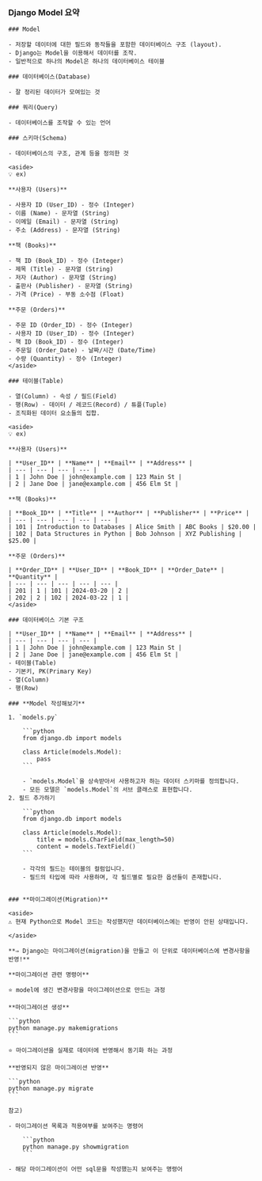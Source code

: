 ### Django Model 요약
    
    ### Model
    
    - 저장할 데이터에 대한 필드와 동작들을 포함한 데이터베이스 구조 (layout).
    - Django는 Model을 이용해서 데이터를 조작.
    - 일반적으로 하나의 Model은 하나의 데이터베이스 테이블
    
    ### 데이터베이스(Database)
    
    - 잘 정리된 데이터가 모여있는 것
    
    ### 쿼리(Query)
    
    - 데이터베이스를 조작할 수 있는 언어
    
    ### 스키마(Schema)
    
    - 데이터베이스의 구조, 관계 등을 정의한 것
    
    <aside>
    💡 ex)
    
    **사용자 (Users)**
    
    - 사용자 ID (User_ID) - 정수 (Integer)
    - 이름 (Name) - 문자열 (String)
    - 이메일 (Email) - 문자열 (String)
    - 주소 (Address) - 문자열 (String)
    
    **책 (Books)**
    
    - 책 ID (Book_ID) - 정수 (Integer)
    - 제목 (Title) - 문자열 (String)
    - 저자 (Author) - 문자열 (String)
    - 출판사 (Publisher) - 문자열 (String)
    - 가격 (Price) - 부동 소수점 (Float)
    
    **주문 (Orders)**
    
    - 주문 ID (Order_ID) - 정수 (Integer)
    - 사용자 ID (User_ID) - 정수 (Integer)
    - 책 ID (Book_ID) - 정수 (Integer)
    - 주문일 (Order_Date) - 날짜/시간 (Date/Time)
    - 수량 (Quantity) - 정수 (Integer)
    </aside>
    
    ### 테이블(Table)
    
    - 열(Column) - 속성 / 필드(Field)
    - 행(Row) - 데이터 / 레코드(Record) / 튜플(Tuple)
    - 조직화된 데이터 요소들의 집합.
    
    <aside>
    💡 ex)
    
    **사용자 (Users)**
    
    | **User_ID** | **Name** | **Email** | **Address** |
    | --- | --- | --- | --- |
    | 1 | John Doe | john@example.com | 123 Main St |
    | 2 | Jane Doe | jane@example.com | 456 Elm St |
    
    **책 (Books)**
    
    | **Book_ID** | **Title** | **Author** | **Publisher** | **Price** |
    | --- | --- | --- | --- | --- |
    | 101 | Introduction to Databases | Alice Smith | ABC Books | $20.00 |
    | 102 | Data Structures in Python | Bob Johnson | XYZ Publishing | $25.00 |
    
    **주문 (Orders)**
    
    | **Order_ID** | **User_ID** | **Book_ID** | **Order_Date** | **Quantity** |
    | --- | --- | --- | --- | --- |
    | 201 | 1 | 101 | 2024-03-20 | 2 |
    | 202 | 2 | 102 | 2024-03-22 | 1 |
    </aside>
    
    ### 데이터베이스 기본 구조
    
    | **User_ID** | **Name** | **Email** | **Address** |
    | --- | --- | --- | --- |
    | 1 | John Doe | john@example.com | 123 Main St |
    | 2 | Jane Doe | jane@example.com | 456 Elm St |
    - 테이블(Table)
    - 기본키, PK(Primary Key)
    - 열(Column)
    - 행(Row)
    
    ### **Model 작성해보기**
    
    1. `models.py` 
        
        ```python
        from django.db import models
        
        class Article(models.Model):
            pass
        ```
        
        - `models.Model`을 상속받아서 사용하고자 하는 데이터 스키마를 정의합니다.
        - 모든 모델은 `models.Model`의 서브 클래스로 표현합니다.
    2. 필드 추가하기
        
        ```python
        from django.db import models
        
        class Article(models.Model):
            title = models.CharField(max_length=50)
            content = models.TextField()
        ```
        
        - 각각의 필드는 테이블의 컬럼입니다.
        - 필드의 타입에 따라 사용하며, 각 필드별로 필요한 옵션들이 존재합니다.
        
    
    ### **마이그레이션(Migration)**
    
    <aside>
    ⚠️ 현재 Python으로 Model 코드는 작성했지만 데이터베이스에는 반영이 안된 상태입니다.
    
    </aside>
    
    **⇒ Django는 마이그레이션(migration)을 만들고 이 단위로 데이터베이스에 변경사항을 반영!**
    
    **마이그레이션 관련 명령어**
    
    ⭐ model에 생긴 변경사항을 마이그레이션으로 만드는 과정
    
    **마이그레이션 생성**
    
    ```python
    python manage.py makemigrations 
    ```
    
    ⭐ 마이그레이션을 실제로 데이터에 반영해서 동기화 하는 과정
    
    **반영되지 않은 마이그레이션 반영**
    
    ```python
    python manage.py migrate
    ```
    
    참고)
    
    - 마이그레이션 목록과 적용여부를 보여주는 명령어
        
        ```python
        python manage.py showmigration
        ```
        
    - 해당 마이그레이션이 어떤 sql문을 작성했는지 보여주는 명령어